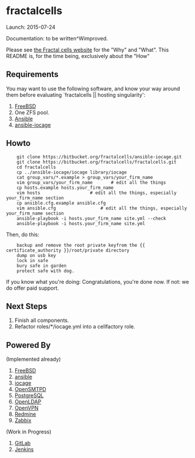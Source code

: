 # fractalcells

Launch: 2015-07-24

Documentation: to be written^Wimproved.

Please see [the Fractal cells website](http://www.fractalcells.com) for the "Why" and "What".
This README is, for the time being, exclusively about the "How"

## Requirements

You may want to use the following software, and know your way around them before evaluating
`fractalcells || hosting singularity':

1. [FreeBSD](https://www.freebsd.org/)
1. One ZFS pool.
1. [Ansible](https://www.ansible.com/)
1. [ansible-iocage](https://bitbucket.org/fractalcells/ansible-iocage/src)

## Howto

```
    git clone https://bitbucket.org/fractalcells/ansible-iocage.git
    git clone https://bitbucket.org/fractalcells/fractalcells.git
    cd fractalcells
    cp ../ansible-iocage/iocage library/iocage
    cat group_vars/*.example > group_vars/your_firm_name
    vim group_vars/your_firm_name 		# edit all the things
    cp hosts.example hosts.your_firm_name
    vim hosts 					# edit all the things, especially your_firm_name section
    cp ansible.cfg.example ansible.cfg
    vim ansible.cfg 				# edit all the things, especially your_firm_name section
    ansible-playbook -i hosts.your_firm_name site.yml --check
    ansible-playbook -i hosts.your_firm_name site.yml
```
Then, do this:

```
    backup and remove the root private keyfrom the {{ certificate_authority }}/root/private directory
    dump on usb key
    lock in safe
    bury safe in garden
    protect safe with dog.
```

If you know what you're doing: Congratulations, you're done now.
If not: we do offer paid support.


## Next Steps

1. Finish all components.
2. Refactor roles/*/iocage.yml into a cellfactory role.

## Powered By

(Implemented already)

1. [FreeBSD](https://www.freebsd.org)
1. [ansible](https://www.ansible.com)
1. [iocage](https://github.com/pannon/iocage)
1. [OpenSMTPD](https://www.opensmtpd.org)
1. [PostgreSQL](https://www.postgresql.org)
1. [OpenLDAP](https://www.openldap.org)
1. [OpenVPN](https://www.openvpn.org)
1. [Redmine](https://www.redmine.org)
1. [Zabbix](https://www.zabbix.org)

(Work in Progress)

1. [GitLab](https://www.gitlab.org)
1. [Jenkins](https://www.jenkins-ci.org)
